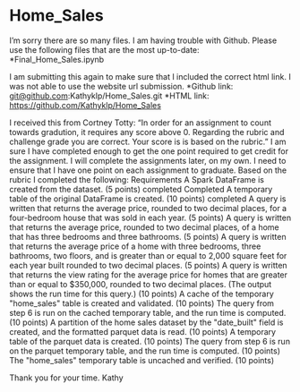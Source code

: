 # Home_Sales

I’m sorry there are so many files. I am having trouble with Github.
Please use the following files that are the most up-to-date:
*Final_Home_Sales.ipynb 

I am submitting this again to make sure that I included the correct html link. I was not able to use the website url submission.
*Github link:  git@github.com:Kathyklp/Home_Sales.git
*HTML link:   https://github.com/Kathyklp/Home_Sales
 
I received this from Cortney Totty: “In order for an assignment to count towards gradution, it requires any score above 0. Regarding the rubric and challenge grade you are correct. Your score is is based on the rubric.” I am sure I have completed enough to get the one point required to get credit for the assignment. 
I will complete the assignments later, on my own. I need to ensure that I have one point on each assignment to graduate. Based on the rubric I completed the following:
Requirements
A Spark DataFrame is created from the dataset. (5 points) completed Completed
A temporary table of the original DataFrame is created. (10 points) completed
A query is written that returns the average price, rounded to two decimal places, for a four-bedroom house that was sold in each year. (5 points) 
A query is written that returns the average price, rounded to two decimal places, of a home that has three bedrooms and three bathrooms. (5 points)
A query is written that returns the average price of a home with three bedrooms, three bathrooms, two floors, and is greater than or equal to 2,000 square feet for each year built rounded to two decimal places. (5 points)
A query is written that returns the view rating for the average price for homes that are greater than or equal to $350,000, rounded to two decimal places. (The output shows the run time for this query.) (10 points)
A cache of the temporary "home_sales" table is created and validated. (10 points)
The query from step 6 is run on the cached temporary table, and the run time is computed. (10 points)
A partition of the home sales dataset by the "date_built" field is created, and the formatted parquet data is read. (10 points)
A temporary table of the parquet data is created. (10 points)
The query from step 6 is run on the parquet temporary table, and the run time is computed. (10 points)
The "home_sales" temporary table is uncached and verified. (10 points)

Thank you for your time. Kathy




